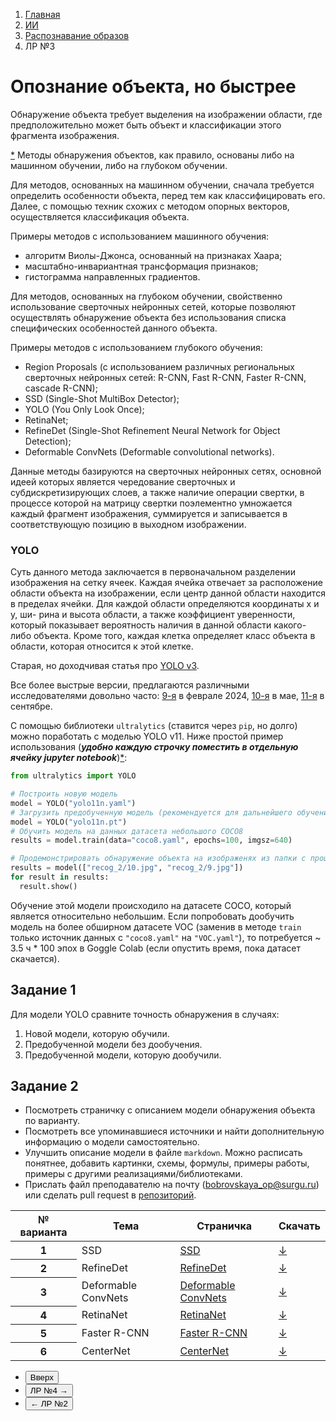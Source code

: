 <ol class="breadcrumb">
  <li class="breadcrumb-item"><a href="{{ site.baseurl }}">Главная</a></li>
  <li class="breadcrumb-item"><a href="{{ site.baseurl }}/artificial-intelligence/index.html">ИИ</a></li>
  <li class="breadcrumb-item"><a href="{{ site.baseurl }}/artificial-intelligence/pattern-recognition/index.html">Распознавание образов</a></li>
  <li class="breadcrumb-item active">ЛР №3</li>
</ol>

<nav>
  <ul></ul>
</nav>

# Опознание объекта, но быстрее

Обнаружение объекта требует выделения на изображении области, где предположительно может быть объект и классификации этого фрагмента изображения.

[*](https://libeldoc.bsuir.by/bitstream/123456789/43782/1/Verkhov_Metody.pdf)
Методы обнаружения объектов, как правило, основаны либо на машинном обучении, либо на глубоком обучении.

Для методов, основанных на машинном обучении, сначала требуется определить особенности объекта, перед тем как классифицировать его. Далее, с помощью техник схожих с методом опорных векторов, осуществляется классификация объекта.

Примеры методов с использованием машинного обучения:
* алгоритм Виолы-Джонса, основанный на признаках Хаара;
* масштабно-инвариантная трансформация признаков;
* гистограмма направленных градиентов.


Для методов, основанных на глубоком обучении, свойственно использование сверточных нейронных сетей, которые позволяют осуществлять обнаружение объекта без использования списка специфических особенностей данного объекта.

Примеры методов с использованием глубокого обучения:
* Region Proposals (с использованием различных региональных сверточных нейронных сетей: R-CNN, Fast R-CNN, Faster R-CNN, cascade R-CNN);
* SSD (Single-Shot MultiBox Detector);
* YOLO (You Only Look Once);
* RetinaNet;
* RefineDet (Single-Shot Refinement Neural Network for Object Detection);
* Deformable ConvNets (Deformable convolutional networks).

Данные методы базируются на сверточных нейронных сетях, основной идеей которых является чередование сверточных и субдискретизирующих слоев, а также наличие операции свертки, в процессе которой на матрицу свертки поэлементно умножается каждый фрагмент изображения, суммируется и записывается в соответствующую позицию в выходном изображении.




### YOLO

Суть данного метода заключается в первоначальном разделении изображения на сетку ячеек.
Каждая ячейка отвечает за расположение области объекта на изображении, если центр данной
области находится в пределах ячейки. Для каждой области определяются координаты x и y, ши-
рина и высота области, а также коэффициент уверенности, который показывает вероятность
наличия в данной области какого-либо объекта. Кроме того, каждая клетка определяет класс
объекта в области, которая относится к этой клетке.

Старая, но доходчивая статья про [YOLO v3](https://proglib.io/p/raspoznavanie-obektov-s-pomoshchyu-yolo-v3-na-tensorflow-2-0-2020-11-08).

Все более выстрые версии, предлагаются различными исследователями довольно часто: [9-я](https://viso.ai/computer-vision/yolov9/) в феврале 2024, [10-я](https://blog.roboflow.com/deploy-yolov10-model/) в мае, [11-я](https://www.ultralytics.com/ru/blog/ultralytics-yolo11-has-arrived-redefine-whats-possible-in-ai) в сентябре.

С помощью библиотеки `ultralytics` (ставится через `pip`, но долго) можно поработать с моделью YOLO v11.
Ниже простой пример использования (***удобно каждую строчку поместить в отдельную ячейку jupyter notebook***)[*](https://docs.ultralytics.com/quickstart/#use-ultralytics-with-python):

```python
from ultralytics import YOLO

# Построить новую модель
model = YOLO("yolo11n.yaml")
# Загрузить предобученную модель (рекомендуется для дальнейшего обучения)
model = YOLO("yolo11n.pt")
# Обучить модель на данных датасета небольшого COCO8
results = model.train(data="coco8.yaml", epochs=100, imgsz=640)

# Продемонстрировать обнаружение объекта на изображенях из папки с прошлой лабы
results = model(["recog_2/10.jpg", "recog_2/9.jpg"])
for result in results:
  result.show()
```

Обучение этой модели происходило на датасете COCO, который является относительно небольшим.
Если попробовать дообучить модель на более обширном датасете VOC (заменив в методе `train`  только источник данных с `"coco8.yaml"` на `"VOC.yaml"`), то потребуется ~ 3.5 ч * 100 эпох в Goggle Colab (если опустить время, пока датасет скачается).

## Задание 1

Для модели YOLO сравните точность обнаружения в случаях:
1. Новой модели, которую обучили.
1. Предобученной модели без дообучения.
1. Предобученной модели, которую дообучили.

## Задание 2

* Посмотреть страничку с описанием модели обнаружения объекта по варианту.
* Посмотреть все упоминавшиеся источники и найти дополнительную  информацию о модели самостоятельно.
* Улучшить описание модели в файле `markdown`. Можно расписать понятнее, добавить картинки, схемы, формулы, примеры работы, примеры с другими реализациями/библиотеками. 
* Прислать файл преподавателю на почту (bobrovskaya_op@surgu.ru) или сделать pull request в [репозиторий](https://github.com/Ol333/hate-arising-labs).


<div class="table-responsive">
<table class="table table-hover border-primary  table-bordered ">
  <thead>
    <tr class="table-dark">
      <th scope="col">№ варианта</th>
      <th scope="col">Тема</th>
      <th scope="col">Страничка</th>
      <th scope="col">Скачать</th>
    </tr>
  </thead>
  <tbody>
    <tr>
      <th scope="row">1</th>
      <td>SSD</td>
      <td><a href="{{ site.baseurl }}/artificial-intelligence/pattern-recognition/labs/lab3_data/SSD.html" target="_blank">SSD</a></td>
      <td><a href="{{ site.baseurl }}/artificial-intelligence/pattern-recognition/labs/lab3_data/SSD.md" download>↓</a></td>
    </tr>
    <tr>
      <th scope="row">2</th>
      <td>RefineDet</td>
      <td><a href="{{ site.baseurl }}/artificial-intelligence/pattern-recognition/labs/lab3_data/RefineDet.html" target="_blank">RefineDet</a></td>
      <td><a href="{{ site.baseurl }}/artificial-intelligence/pattern-recognition/labs/lab3_data/RefineDet.md" download>↓</a></td>
    </tr>
    <tr>
      <th scope="row">3</th>
      <td>Deformable ConvNets</td>
      <td><a href="{{ site.baseurl }}/artificial-intelligence/pattern-recognition/labs/lab3_data/DCN.html" target="_blank">Deformable ConvNets</a></td>
      <td><a href="{{ site.baseurl }}/artificial-intelligence/pattern-recognition/labs/lab3_data/DCN.md" download>↓</a></td>
    </tr>
    <tr>
      <th scope="row">4</th>
      <td>RetinaNet</td>
      <td><a href="{{ site.baseurl }}/artificial-intelligence/pattern-recognition/labs/lab3_data/RetinaNet.html" target="_blank">RetinaNet</a></td>
      <td><a href="{{ site.baseurl }}/artificial-intelligence/pattern-recognition/labs/lab3_data/RetinaNet.md" download>↓</a></td>
    </tr>
    <tr>
      <th scope="row">5</th>
      <td>Faster R-CNN</td>
      <td><a href="{{ site.baseurl }}/artificial-intelligence/pattern-recognition/labs/lab3_data/FasterRCNN.html" target="_blank">Faster R-CNN</a></td>
      <td><a href="{{ site.baseurl }}/artificial-intelligence/pattern-recognition/labs/lab3_data/FasterRCNN.md" download>↓</a></td>
    </tr>
    <tr>
      <th scope="row">6</th>
      <td>CenterNet</td>
      <td><a href="{{ site.baseurl }}/artificial-intelligence/pattern-recognition/labs/lab3_data/CenterNet.html" target="_blank">CenterNet</a></td>
      <td><a href="{{ site.baseurl }}/artificial-intelligence/pattern-recognition/labs/lab3_data/CenterNet.md" download>↓</a></td>
    </tr>
   </tbody>
</table>
</div>

<div class="row">
  <div class="col-lg-12">
    <ul class="list-unstyled">
      <li class="float-end">
        <button type="button" class="btn btn-outline-primary" onclick="window.location.href='#опознание-объекта-но-быстрее';">Вверх</button>
      </li>
      <li  class="float-end">
       <button type="button" class="btn btn-primary" onclick="window.location.href='{{ site.baseurl }}/artificial-intelligence/pattern-recognition/labs/lab4.html';">ЛР №4 →</button>
     </li>
      <li>
        <button type="button" class="btn btn-primary" onclick="window.location.href='{{ site.baseurl }}/artificial-intelligence/pattern-recognition/labs/lab2.html';">← ЛР №2</button>
      </li>
    </ul>
  </div>
</div>